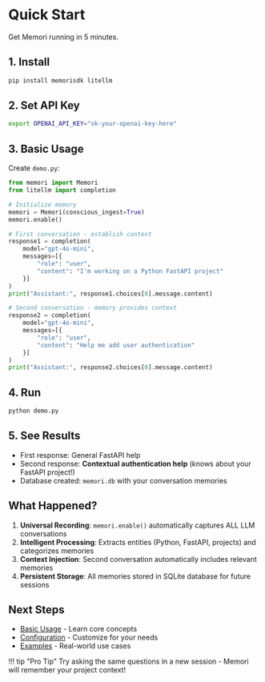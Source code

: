 # Quick Start

Get Memori running in 5 minutes.

## 1. Install

```bash
pip install memorisdk litellm
```

## 2. Set API Key

```bash
export OPENAI_API_KEY="sk-your-openai-key-here"
```

## 3. Basic Usage

Create `demo.py`:

```python
from memori import Memori
from litellm import completion

# Initialize memory
memori = Memori(conscious_ingest=True)
memori.enable()

# First conversation - establish context
response1 = completion(
    model="gpt-4o-mini",
    messages=[{
        "role": "user", 
        "content": "I'm working on a Python FastAPI project"
    }]
)
print("Assistant:", response1.choices[0].message.content)

# Second conversation - memory provides context  
response2 = completion(
    model="gpt-4o-mini", 
    messages=[{
        "role": "user",
        "content": "Help me add user authentication"
    }]
)
print("Assistant:", response2.choices[0].message.content)
```

## 4. Run

```bash
python demo.py
```

## 5. See Results

- First response: General FastAPI help
- Second response: **Contextual authentication help** (knows about your FastAPI project!)
- Database created: `memori.db` with your conversation memories

## What Happened?

1. **Universal Recording**: `memori.enable()` automatically captures ALL LLM conversations
2. **Intelligent Processing**: Extracts entities (Python, FastAPI, projects) and categorizes memories
3. **Context Injection**: Second conversation automatically includes relevant memories
4. **Persistent Storage**: All memories stored in SQLite database for future sessions

## Next Steps

- [Basic Usage](basic-usage.md) - Learn core concepts
- [Configuration](../configuration/settings.md) - Customize for your needs
- [Examples](../examples/basic.md) - Real-world use cases

!!! tip "Pro Tip"
    Try asking the same questions in a new session - Memori will remember your project context!